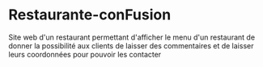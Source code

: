 # Restaurante-conFusion
Site web d'un restaurant permettant d'afficher le menu d'un restaurant de donner la possibilité aux clients de laisser des commentaires et de laisser leurs coordonnées
pour pouvoir les contacter


